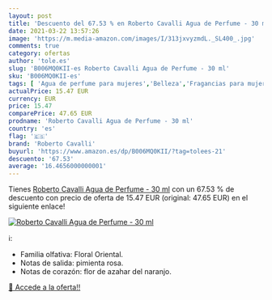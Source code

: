 ```yaml
---
layout: post
title: 'Descuento del 67.53 % en Roberto Cavalli Agua de Perfume - 30 ml'
date: 2021-03-22 13:57:26
image: 'https://m.media-amazon.com/images/I/313jxvyzmdL._SL400_.jpg'
comments: true
category: ofertas
author: 'tole.es'
slug: 'B006MQ0KII-es Roberto Cavalli Agua de Perfume - 30 ml'
sku: 'B006MQ0KII-es'
tags: [ 'Agua de perfume para mujeres','Belleza','Fragancias para mujeres','Perfumes y fragancias','agua','de','perfume','roberto cavalli', ]
actualPrice: 15.47 EUR
currency: EUR
price: 15.47
comparePrice: 47.65 EUR
prodname: 'Roberto Cavalli Agua de Perfume - 30 ml'
country: 'es'
flag: '🇪🇸'
brand: 'Roberto Cavalli'
buyurl: 'https://www.amazon.es/dp/B006MQ0KII/?tag=tolees-21'
descuento: '67.53'
average: '16.4656000000001'
---
```


Tienes [Roberto Cavalli Agua de Perfume - 30 ml](https://www.amazon.es/dp/B006MQ0KII/?tag=tolees-21) con un 67.53 % de descuento con precio de oferta de 15.47 EUR (original: 47.65 EUR) en el siguiente enlace!

[![Roberto Cavalli Agua de Perfume - 30 ml](https://m.media-amazon.com/images/I/313jxvyzmdL._SL400_.jpg)](https://www.amazon.es/dp/B006MQ0KII/?tag=tolees-21)

ℹ️:

- Familia olfativa: Floral Oriental.
- Notas de salida: pimienta rosa.
- Notas de corazón: flor de azahar del naranjo.

[🛒 Accede a la oferta!!](https://www.amazon.es/dp/B006MQ0KII/?tag=tolees-21)
